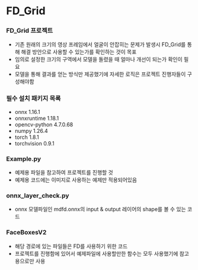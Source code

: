 # FD_Grid

### FD_Grid 프로젝트
- 기존 원래의 크기의 영상 프레임에서 얼굴이 안잡히는 문제가 발생시 FD_Grid를 통해 해결 방안으로 사용할 수 있는가를 확인하는 것이 목표
- 임의로 설정한 크기의 구역에서 모델을 돌렸을 때 얼마나 개선이 되는가 확인이 필요
- 모델을 통해 결과를 얻는 방식만 제공했기에 자세한 로직은 프로젝트 진행자들이 구성해야함

### 필수 설치 패키지 목록
- onnx 1.16.1
- onnxruntime 1.18.1
- opencv-python 4.7.0.68
- numpy 1.26.4
- torch 1.8.1
- torchvision 0.9.1

### Example.py
- 예제용 파일을 참고하여 프로젝트를 진행할 것
- 예제용 코드에는 이미지로 사용하는 예제만 적용되어있음

### onnx_layer_check.py
- onnx 모델파일인 mdfd.onnx의 input & output 레이어의 shape를 볼 수 있는 코드

### FaceBoxesV2
- 해당 경로에 있는 파일들은 FD를 사용하기 위한 코드
- 프로젝트를 진행함에 있어서 예제파일에 사용할만한 함수는 모두 사용했기에 참고용으로만 사용

